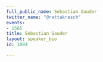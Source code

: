 ```yaml
---
full_public_name: Sebastian Gauder
twitter_name: "@rattakresch"
events:
- 1565
title: Sebastian Gauder
layout: speaker_bio
id: 1084

---
```

